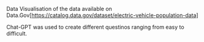 Data Visualisation of the data available on Data.Gov[https://catalog.data.gov/dataset/electric-vehicle-population-data]

Chat-GPT was used to create different questinos ranging from easy to difficult.